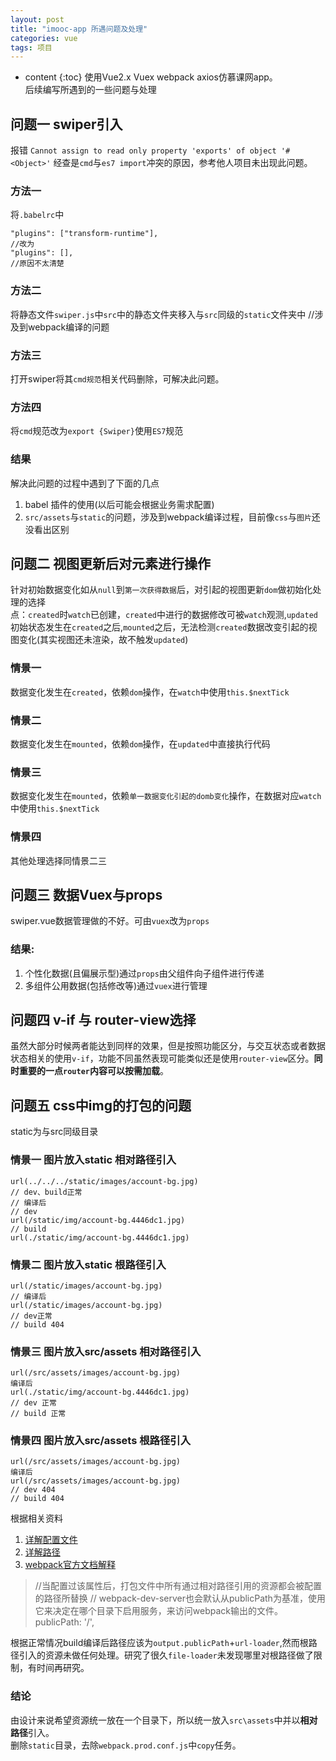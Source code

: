 ```yaml
---
layout: post
title: "imooc-app 所遇问题及处理"
categories: vue
tags: 项目
---
```


* content
{:toc}
使用Vue2.x Vuex webpack axios仿慕课网app。  
后续编写所遇到的一些问题与处理





## 问题一 swiper引入
报错
`Cannot assign to read only property 'exports' of object '#<Object>'`
经查是`cmd`与`es7 import`冲突的原因，参考他人项目未出现此问题。
### 方法一
将`.babelrc`中
```
"plugins": ["transform-runtime"],
//改为
"plugins": [],
//原因不太清楚
```
### 方法二
将静态文件`swiper.js`中`src`中的静态文件夹移入与`src`同级的`static`文件夹中
//涉及到webpack编译的问题
### 方法三
打开swiper将其`cmd规范`相关代码删除，可解决此问题。
### 方法四
将`cmd`规范改为`export {Swiper}`使用`ES7`规范

### 结果
解决此问题的过程中遇到了下面的几点
1. babel 插件的使用(以后可能会根据业务需求配置)
2. `src/assets`与`static`的问题，涉及到webpack编译过程，目前像`css`与`图片`还没看出区别

## 问题二 视图更新后对元素进行操作
针对初始数据变化如从`null`到`第一次获得数据`后，对引起的视图更新`dom`做初始化处理的选择  
点：`created`时`watch`已创建，`created`中进行的数据修改可被`watch`观测,`updated`初始状态发生在`created`之后,`mounted`之后，无法检测`created`数据改变引起的视图变化(其实视图还未渲染，故不触发`updated`)
### 情景一
数据变化发生在`created`，依赖`dom`操作，在`watch`中使用`this.$nextTick`
### 情景二
数据变化发生在`mounted`，依赖`dom`操作，在`updated`中直接执行代码
### 情景三
数据变化发生在`mounted`，依赖`单一数据变化引起的domb变化`操作，在数据对应`watch`中使用`this.$nextTick`
### 情景四
其他处理选择同情景二三

## 问题三 数据Vuex与props
swiper.vue数据管理做的不好。可由`vuex`改为`props`
### 结果:
1. 个性化数据(且偏展示型)通过`props`由父组件向子组件进行传递
2. 多组件公用数据(包括修改等)通过`vuex`进行管理


## 问题四 v-if 与 router-view选择
虽然大部分时候两者能达到同样的效果，但是按照功能区分，与交互状态或者数据状态相关的使用`v-if`，功能不同虽然表现可能类似还是使用`router-view`区分。**同时重要的一点`router`内容可以按需加载**。


## 问题五 css中img的打包的问题
static为与src同级目录
### 情景一 图片放入static 相对路径引入
```
url(../../../static/images/account-bg.jpg)
// dev、build正常
// 编译后
// dev
url(/static/img/account-bg.4446dc1.jpg)
// build
url(./static/img/account-bg.4446dc1.jpg)
```
### 情景二 图片放入static 根路径引入
```
url(/static/images/account-bg.jpg)
// 编译后
url(/static/images/account-bg.jpg)
// dev正常
// build 404
```
### 情景三 图片放入src/assets 相对路径引入
```
url(/src/assets/images/account-bg.jpg)
编译后
url(./static/img/account-bg.4446dc1.jpg)
// dev 正常
// build 正常
```
### 情景四 图片放入src/assets 根路径引入
```
url(/src/assets/images/account-bg.jpg)
编译后
url(/src/assets/images/account-bg.jpg)
// dev 404
// build 404
```
根据相关资料  
1. [详解配置文件](http://www.jianshu.com/p/c7bbc1a6f813)
2. [详解路径](http://www.cnblogs.com/libin-1/p/6592114.html)
3. [webpack官方文档解释](https://webpack.js.org/guides/asset-management/#loading-images)
> //当配置过该属性后，打包文件中所有通过相对路径引用的资源都会被配置的路径所替换
        // webpack-dev-server也会默认从publicPath为基准，使用它来决定在哪个目录下启用服务，来访问webpack输出的文件。
        publicPath: '/',

根据正常情况build编译后路径应该为`output.publicPath`+`url-loader`,然而根路径引入的资源未做任何处理。研究了很久`file-loader`未发现哪里对根路径做了限制，有时间再研究。
### 结论
由设计来说希望资源统一放在一个目录下，所以统一放入`src\assets`中并以**相对路径**引入。  
删除`static`目录，去除`webpack.prod.conf.js`中`copy`任务。
